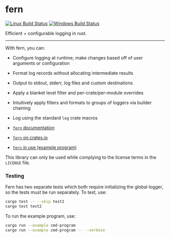 fern
====
[![Linux Build Status][travis-image]][travis-builds]
[![Windows Build Status][appveyor-image]][appveyor-builds]

Efficient + configurable logging in rust.

---

With fern, you can:

- Configure logging at runtime; make changes based off of user arguments or configuration
- Format log records without allocating intermediate results
- Output to stdout, stderr, log files and custom destinations
- Apply a blanket level filter and per-crate/per-module overrides
- Intuitively apply filters and formats to groups of loggers via builder chaining
- Log using the standard `log` crate macros


- [`fern` documentation](https://dabo.guru/rust/fern/)
- [`fern` on crates.io](crates.io/crates/fern/)
- [`fern` in use (example program)](https://github.com/daboross/fern/tree/master/examples/cmd-program.rs)

This library can only be used while complying to the license terms in the `LICENSE` file.

### Testing

Fern has two separate tests which both require initializing the global logger, so the tests must be run separately. To test, use:

```sh
cargo test -- --skip test2
cargo test test2
```

To run the example program, use:

```sh
cargo run --example cmd-program
cargo run --example cmd-program -- --verbose
```

[travis-image]: https://travis-ci.org/daboross/fern.svg?branch=master
[travis-builds]: https://travis-ci.org/daboross/fern
[appveyor-image]: https://ci.appveyor.com/api/projects/status/github/daboross/fern?branch=master&svg=true
[appveyor-builds]: https://ci.appveyor.com/project/daboross/fern
